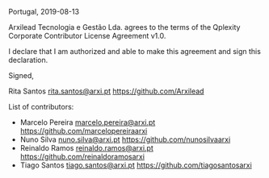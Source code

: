 Portugal, 2019-08-13

Arxilead Tecnologia e Gestão Lda. agrees to the terms of the Qplexity Corporate Contributor License Agreement v1.0.

I declare that I am authorized and able to make this agreement and sign this declaration.

Signed,

Rita Santos rita.santos@arxi.pt https://github.com/Arxilead

List of contributors:

* Marcelo Pereira marcelo.pereira@arxi.pt https://github.com/marcelopereiraarxi
* Nuno Silva nuno.silva@arxi.pt https://github.com/nunosilvaarxi
* Reinaldo Ramos reinaldo.ramos@arxi.pt https://github.com/reinaldoramosarxi
* Tiago Santos tiago.santos@arxi.pt https://github.com/tiagosantosarxi
